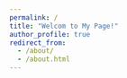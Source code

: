 ```yaml
---
permalink: /
title: "Welcom to My Page!"
author_profile: true
redirect_from: 
  - /about/
  - /about.html
---
```



